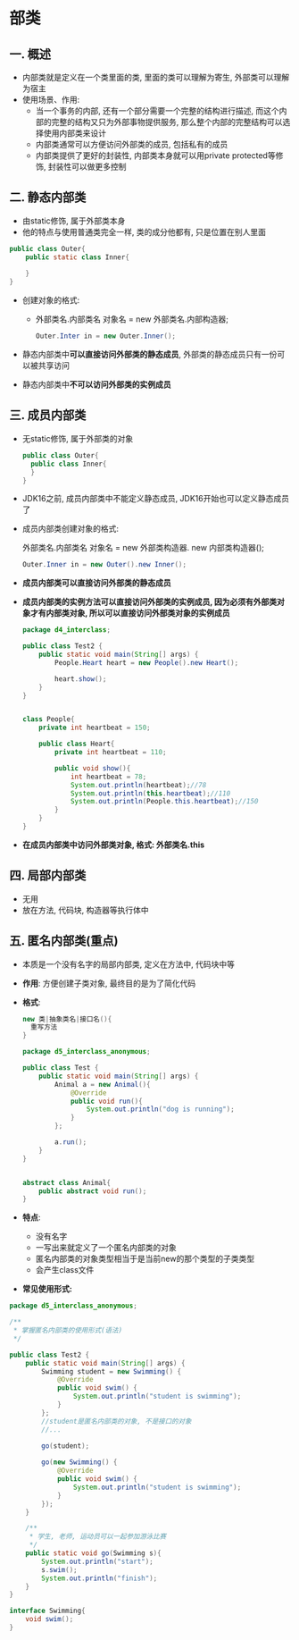 # 部类

## 一. 概述

- 内部类就是定义在一个类里面的类, 里面的类可以理解为寄生, 外部类可以理解为宿主
- 使用场景、作用:
  - 当一个事务的内部, 还有一个部分需要一个完整的结构进行描述, 而这个内部的完整的结构又只为外部事物提供服务, 那么整个内部的完整结构可以选择使用内部类来设计
  - 内部类通常可以方便访问外部类的成员, 包括私有的成员
  - 内部类提供了更好的封装性, 内部类本身就可以用private protected等修饰, 封装性可以做更多控制

## 二. 静态内部类

- 由static修饰, 属于外部类本身
- 他的特点与使用普通类完全一样, 类的成分他都有, 只是位置在别人里面

```java
public class Outer{
	public static class Inner{
	
	}
}
```



- 创建对象的格式:

  - 外部类名.内部类名 对象名 = new 外部类名.内部构造器;

    ```java
    Outer.Inter in = new Outer.Inner();
    ```

    

- 静态内部类中**可以直接访问外部类的静态成员**, 外部类的静态成员只有一份可以被共享访问
- 静态内部类中**不可以访问外部类的实例成员**

## 三. 成员内部类

- 无static修饰, 属于外部类的对象

  ```java
  public class Outer{
  	public class Inner{
  	}
  }
  ```

  

- JDK16之前, 成员内部类中不能定义静态成员, JDK16开始也可以定义静态成员了

- 成员内部类创建对象的格式:

  外部类名.内部类名 对象名 = new 外部类构造器. new 内部类构造器();

  ```java
  Outer.Inner in = new Outer().new Inner();
  ```

- **成员内部类可以直接访问外部类的静态成员**

- **成员内部类的实例方法可以直接访问外部类的实例成员, 因为必须有外部类对象才有内部类对象, 所以可以直接访问外部类对象的实例成员**

  ```java
  package d4_interclass;
  
  public class Test2 {
      public static void main(String[] args) {
          People.Heart heart = new People().new Heart();
  
          heart.show();
      }
  }
  
  
  class People{
      private int heartbeat = 150;
  
      public class Heart{
          private int heartbeat = 110;
  
          public void show(){
              int heartbeat = 78;
              System.out.println(heartbeat);//78
              System.out.println(this.heartbeat);//110
              System.out.println(People.this.heartbeat);//150
          }
      }
  }
  ```

- **在成员内部类中访问外部类对象, 格式: 外部类名.this**

## 四. 局部内部类

- 无用
- 放在方法, 代码块, 构造器等执行体中

## 五. 匿名内部类(重点)

- 本质是一个没有名字的局部内部类, 定义在方法中, 代码块中等
- **作用**: 方便创建子类对象, 最终目的是为了简化代码

- **格式**:

  ```java
  new 类|抽象类名|接口名(){
  	重写方法
  }
  ```

  ```java
  package d5_interclass_anonymous;
  
  public class Test {
      public static void main(String[] args) {
          Animal a = new Animal(){
              @Override
              public void run(){
                  System.out.println("dog is running");
              }
          };
  
          a.run();
      }
  }
  
  
  abstract class Animal{
      public abstract void run();
  }
  ```

  

- **特点**:
  - 没有名字
  - 一写出来就定义了一个匿名内部类的对象
  - 匿名内部类的对象类型相当于是当前new的那个类型的子类类型
  - 会产生class文件

- **常见使用形式:**

```java
package d5_interclass_anonymous;

/**
 * 掌握匿名内部类的使用形式(语法)
 */

public class Test2 {
    public static void main(String[] args) {
        Swimming student = new Swimming() {
            @Override
            public void swim() {
                System.out.println("student is swimming");
            }
        };
        //student是匿名内部类的对象, 不是接口的对象
        //...

        go(student);
        
        go(new Swimming() {
            @Override
            public void swim() {
                System.out.println("student is swimming");
            }
        });
    }

    /**
     * 学生, 老师, 运动员可以一起参加游泳比赛
     */
    public static void go(Swimming s){
        System.out.println("start");
        s.swim();
        System.out.println("finish");
    }
}

interface Swimming{
    void swim();
}
```

